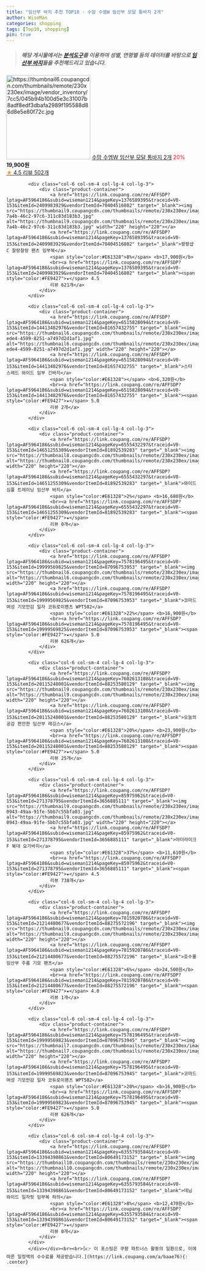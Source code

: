 ```yaml
---
title: "임산부 바지 추천 TOP10 - 수맘 수엠W 임산부 모달 통바지 2개"
author: WiseMan
categories: shopping
tags: [Top10, shopping]
pin: true
---
```


> ##### 해당 게시물에서는 [**분석도구**](https://itemscout.io/)를 이용하여 **성별**, **연령별** 등의 데이터를 바탕으로 [**임산부 바지**](https://link.coupang.com/a/baae76)들을 추천해드리고 있습니다.
<div class="container"><div class="row">
            <div class="col-6 col-sm-4 col-lg-4 col-lg-3">
                <div class="product-container">
                    <a href="https://link.coupang.com/re/AFFSDP?lptag=AF5964186&subid=wiseman1214&pageKey=6570863948&traceid=V0-153&itemId=14748954510&vendorItemId=81989340082" target="_blank"><img src="https://thumbnail6.coupangcdn.com/thumbnails/remote/230x230ex/image/vendor_inventory/7cc5/045b94b100d5e3c31007b8adf8edf3dbafa2989f195588d86d8e5e80f72c.jpg" alt="https://thumbnail6.coupangcdn.com/thumbnails/remote/230x230ex/image/vendor_inventory/7cc5/045b94b100d5e3c31007b8adf8edf3dbafa2989f195588d86d8e5e80f72c.jpg" width="220" height="220"></a>
                    <a href="https://link.coupang.com/re/AFFSDP?lptag=AF5964186&subid=wiseman1214&pageKey=6570863948&traceid=V0-153&itemId=14748954510&vendorItemId=81989340082" target="_blank">수맘 수엠W 임산부 모달 통바지 2개</a>
                    <span style="color:#E61328">20%</span> <b>19,900원</b>
                    <br><a href="https://link.coupang.com/re/AFFSDP?lptag=AF5964186&subid=wiseman1214&pageKey=6570863948&traceid=V0-153&itemId=14748954510&vendorItemId=81989340082" target="_blank"><span style="color:#FE9427">★</span> 4.5
                    리뷰 502개</a>
                </div>
            </div>
            
            <div class="col-6 col-sm-4 col-lg-4 col-lg-3">
                <div class="product-container">
                    <a href="https://link.coupang.com/re/AFFSDP?lptag=AF5964186&subid=wiseman1214&pageKey=1376589395&traceid=V0-153&itemId=2409983929&vendorItemId=70404516802" target="_blank"><img src="https://thumbnail9.coupangcdn.com/thumbnails/remote/230x230ex/image/retail/images/2020/03/12/18/8/e8618a80-7a4b-46c2-97c6-311c83d183b3.jpg" alt="https://thumbnail9.coupangcdn.com/thumbnails/remote/230x230ex/image/retail/images/2020/03/12/18/8/e8618a80-7a4b-46c2-97c6-311c83d183b3.jpg" width="220" height="220"></a>
                    <a href="https://link.coupang.com/re/AFFSDP?lptag=AF5964186&subid=wiseman1214&pageKey=1376589395&traceid=V0-153&itemId=2409983929&vendorItemId=70404516802" target="_blank">팡팡샵 C 찰랑찰랑 팬츠 임부복</a>
                    <span style="color:#E61328">8%</span> <b>17,900원</b>
                    <br><a href="https://link.coupang.com/re/AFFSDP?lptag=AF5964186&subid=wiseman1214&pageKey=1376589395&traceid=V0-153&itemId=2409983929&vendorItemId=70404516802" target="_blank"><span style="color:#FE9427">★</span> 4.5
                    리뷰 621개</a>
                </div>
            </div>
            
            <div class="col-6 col-sm-4 col-lg-4 col-lg-3">
                <div class="product-container">
                    <a href="https://link.coupang.com/re/AFFSDP?lptag=AF5964186&subid=wiseman1214&pageKey=6515828094&traceid=V0-153&itemId=14413482976&vendorItemId=81657432755" target="_blank"><img src="https://thumbnail6.coupangcdn.com/thumbnails/remote/230x230ex/image/retail/images/2022/05/12/11/6/b98a22ac-ede4-4599-8251-a7497d2d1af1.jpg" alt="https://thumbnail6.coupangcdn.com/thumbnails/remote/230x230ex/image/retail/images/2022/05/12/11/6/b98a22ac-ede4-4599-8251-a7497d2d1af1.jpg" width="220" height="220"></a>
                    <a href="https://link.coupang.com/re/AFFSDP?lptag=AF5964186&subid=wiseman1214&pageKey=6515828094&traceid=V0-153&itemId=14413482976&vendorItemId=81657432755" target="_blank">스타 스레드 와이드 임부 긴바지</a>
                    <span style="color:#E61328"></span> <b>6,320원</b>
                    <br><a href="https://link.coupang.com/re/AFFSDP?lptag=AF5964186&subid=wiseman1214&pageKey=6515828094&traceid=V0-153&itemId=14413482976&vendorItemId=81657432755" target="_blank"><span style="color:#FE9427">★</span> 5.0
                    리뷰 2개</a>
                </div>
            </div>
            
            <div class="col-6 col-sm-4 col-lg-4 col-lg-3">
                <div class="product-container">
                    <a href="https://link.coupang.com/re/AFFSDP?lptag=AF5964186&subid=wiseman1214&pageKey=6555432297&traceid=V0-153&itemId=14651255309&vendorItemId=81892539283" target="_blank"><img src="https://thumbnail8.coupangcdn.com/thumbnails/remote/230x230ex/image/rs_quotation_api/m3wxmhzt/2396b135b264449f87e474e48f7aef1f.jpg" alt="https://thumbnail8.coupangcdn.com/thumbnails/remote/230x230ex/image/rs_quotation_api/m3wxmhzt/2396b135b264449f87e474e48f7aef1f.jpg" width="220" height="220"></a>
                    <a href="https://link.coupang.com/re/AFFSDP?lptag=AF5964186&subid=wiseman1214&pageKey=6555432297&traceid=V0-153&itemId=14651255309&vendorItemId=81892539283" target="_blank">와이드 심플 트레이닝 임산부 바지</a>
                    <span style="color:#E61328">2%</span> <b>16,680원</b>
                    <br><a href="https://link.coupang.com/re/AFFSDP?lptag=AF5964186&subid=wiseman1214&pageKey=6555432297&traceid=V0-153&itemId=14651255309&vendorItemId=81892539283" target="_blank"><span style="color:#FE9427">★</span> 
                    리뷰 0개</a>
                </div>
            </div>
            
            <div class="col-6 col-sm-4 col-lg-4 col-lg-3">
                <div class="product-container">
                    <a href="https://link.coupang.com/re/AFFSDP?lptag=AF5964186&subid=wiseman1214&pageKey=7578196495&traceid=V0-153&itemId=19999569825&vendorItemId=87096753953" target="_blank"><img src="https://thumbnail6.coupangcdn.com/thumbnails/remote/230x230ex/image/vendor_inventory/d63e/bf9de384dfd41071005b39253047a63cbfbc0312bb7de93c6431f96fda0c.jpg" alt="https://thumbnail6.coupangcdn.com/thumbnails/remote/230x230ex/image/vendor_inventory/d63e/bf9de384dfd41071005b39253047a63cbfbc0312bb7de93c6431f96fda0c.jpg" width="220" height="220"></a>
                    <a href="https://link.coupang.com/re/AFFSDP?lptag=AF5964186&subid=wiseman1214&pageKey=7578196495&traceid=V0-153&itemId=19999569825&vendorItemId=87096753953" target="_blank">코마드 여성 기모안감 일자 코듀로이팬츠 WPT582</a>
                    <span style="color:#E61328">22%</span> <b>16,900원</b>
                    <br><a href="https://link.coupang.com/re/AFFSDP?lptag=AF5964186&subid=wiseman1214&pageKey=7578196495&traceid=V0-153&itemId=19999569825&vendorItemId=87096753953" target="_blank"><span style="color:#FE9427">★</span> 5.0
                    리뷰 626개</a>
                </div>
            </div>
            
            <div class="col-6 col-sm-4 col-lg-4 col-lg-3">
                <div class="product-container">
                    <a href="https://link.coupang.com/re/AFFSDP?lptag=AF5964186&subid=wiseman1214&pageKey=7602613108&traceid=V0-153&itemId=20115248001&vendorItemId=88253580129" target="_blank"><img src="https://thumbnail9.coupangcdn.com/thumbnails/remote/230x230ex/image/vendor_inventory/de5e/3db6b15d2d864297b2835b8bd6bb9ea0a06989490d5de6de9345a043eaed.jpeg" alt="https://thumbnail9.coupangcdn.com/thumbnails/remote/230x230ex/image/vendor_inventory/de5e/3db6b15d2d864297b2835b8bd6bb9ea0a06989490d5de6de9345a043eaed.jpeg" width="220" height="220"></a>
                    <a href="https://link.coupang.com/re/AFFSDP?lptag=AF5964186&subid=wiseman1214&pageKey=7602613108&traceid=V0-153&itemId=20115248001&vendorItemId=88253580129" target="_blank">오늘의공감 편안한 임산부 레깅스</a>
                    <span style="color:#E61328">20%</span> <b>23,900원</b>
                    <br><a href="https://link.coupang.com/re/AFFSDP?lptag=AF5964186&subid=wiseman1214&pageKey=7602613108&traceid=V0-153&itemId=20115248001&vendorItemId=88253580129" target="_blank"><span style="color:#FE9427">★</span> 5.0
                    리뷰 25개</a>
                </div>
            </div>
            
            <div class="col-6 col-sm-4 col-lg-4 col-lg-3">
                <div class="product-container">
                    <a href="https://link.coupang.com/re/AFFSDP?lptag=AF5964186&subid=wiseman1214&pageKey=85975962&traceid=V0-153&itemId=271378795&vendorItemId=3656885111" target="_blank"><img src="https://thumbnail9.coupangcdn.com/thumbnails/remote/230x230ex/image/retail/images/2018/04/23/18/0/67b9a1d8-0943-49aa-91fe-5bb7c55bfa03.jpg" alt="https://thumbnail9.coupangcdn.com/thumbnails/remote/230x230ex/image/retail/images/2018/04/23/18/0/67b9a1d8-0943-49aa-91fe-5bb7c55bfa03.jpg" width="220" height="220"></a>
                    <a href="https://link.coupang.com/re/AFFSDP?lptag=AF5964186&subid=wiseman1214&pageKey=85975962&traceid=V0-153&itemId=271378795&vendorItemId=3656885111" target="_blank">마더라이크 F 복대 요가바지</a>
                    <span style="color:#E61328">37%</span> <b>11,610원</b>
                    <br><a href="https://link.coupang.com/re/AFFSDP?lptag=AF5964186&subid=wiseman1214&pageKey=85975962&traceid=V0-153&itemId=271378795&vendorItemId=3656885111" target="_blank"><span style="color:#FE9427">★</span> 4.5
                    리뷰 738개</a>
                </div>
            </div>
            
            <div class="col-6 col-sm-4 col-lg-4 col-lg-3">
                <div class="product-container">
                    <a href="https://link.coupang.com/re/AFFSDP?lptag=AF5964186&subid=wiseman1214&pageKey=7815920786&traceid=V0-153&itemId=21214480677&vendorItemId=88275572196" target="_blank"><img src="https://thumbnail9.coupangcdn.com/thumbnails/remote/230x230ex/image/vendor_inventory/37ef/ae9ecc0a5a7fd8afd0685b1877b0d7b7b8f1966dc0ec59c8579ab1e82aed.png" alt="https://thumbnail9.coupangcdn.com/thumbnails/remote/230x230ex/image/vendor_inventory/37ef/ae9ecc0a5a7fd8afd0685b1877b0d7b7b8f1966dc0ec59c8579ab1e82aed.png" width="220" height="220"></a>
                    <a href="https://link.coupang.com/re/AFFSDP?lptag=AF5964186&subid=wiseman1214&pageKey=7815920786&traceid=V0-153&itemId=21214480677&vendorItemId=88275572196" target="_blank">호수몰 임산부 주름 기모 팬츠</a>
                    <span style="color:#E61328">6%</span> <b>24,500원</b>
                    <br><a href="https://link.coupang.com/re/AFFSDP?lptag=AF5964186&subid=wiseman1214&pageKey=7815920786&traceid=V0-153&itemId=21214480677&vendorItemId=88275572196" target="_blank"><span style="color:#FE9427">★</span> 4.0
                    리뷰 1개</a>
                </div>
            </div>
            
            <div class="col-6 col-sm-4 col-lg-4 col-lg-3">
                <div class="product-container">
                    <a href="https://link.coupang.com/re/AFFSDP?lptag=AF5964186&subid=wiseman1214&pageKey=7578196495&traceid=V0-153&itemId=19999569823&vendorItemId=87096753945" target="_blank"><img src="https://thumbnail7.coupangcdn.com/thumbnails/remote/230x230ex/image/vendor_inventory/519d/daee3d367fa4028174883569d0bc584db84f9a0ecd4ed3ef9a8a3681ba4f.jpg" alt="https://thumbnail7.coupangcdn.com/thumbnails/remote/230x230ex/image/vendor_inventory/519d/daee3d367fa4028174883569d0bc584db84f9a0ecd4ed3ef9a8a3681ba4f.jpg" width="220" height="220"></a>
                    <a href="https://link.coupang.com/re/AFFSDP?lptag=AF5964186&subid=wiseman1214&pageKey=7578196495&traceid=V0-153&itemId=19999569823&vendorItemId=87096753945" target="_blank">코마드 여성 기모안감 일자 코듀로이팬츠 WPT582</a>
                    <span style="color:#E61328">20%</span> <b>16,900원</b>
                    <br><a href="https://link.coupang.com/re/AFFSDP?lptag=AF5964186&subid=wiseman1214&pageKey=7578196495&traceid=V0-153&itemId=19999569823&vendorItemId=87096753945" target="_blank"><span style="color:#FE9427">★</span> 5.0
                    리뷰 626개</a>
                </div>
            </div>
            
            <div class="col-6 col-sm-4 col-lg-4 col-lg-3">
                <div class="product-container">
                    <a href="https://link.coupang.com/re/AFFSDP?lptag=AF5964186&subid=wiseman1214&pageKey=6355793584&traceid=V0-153&itemId=13394398861&vendorItemId=80649173152" target="_blank"><img src="https://thumbnail10.coupangcdn.com/thumbnails/remote/230x230ex/image/rs_quotation_api/oh5erude/441185589d094c979c21aefeb0799021.jpg" alt="https://thumbnail10.coupangcdn.com/thumbnails/remote/230x230ex/image/rs_quotation_api/oh5erude/441185589d094c979c21aefeb0799021.jpg" width="220" height="220"></a>
                    <a href="https://link.coupang.com/re/AFFSDP?lptag=AF5964186&subid=wiseman1214&pageKey=6355793584&traceid=V0-153&itemId=13394398861&vendorItemId=80649173152" target="_blank">데님 와이드 일자핏 임부복 하의</a>
                    <span style="color:#E61328">8%</span> <b>12,470원</b>
                    <br><a href="https://link.coupang.com/re/AFFSDP?lptag=AF5964186&subid=wiseman1214&pageKey=6355793584&traceid=V0-153&itemId=13394398861&vendorItemId=80649173152" target="_blank"><span style="color:#FE9427">★</span> 
                    리뷰 0개</a>
                </div>
            </div>
            </div></div><br><br>[👉 이 포스팅은 쿠팡 파트너스 활동의 일환으로, 이에 따른 일정액의 수수료를 제공받습니다.](https://link.coupang.com/a/baae76){: .center}